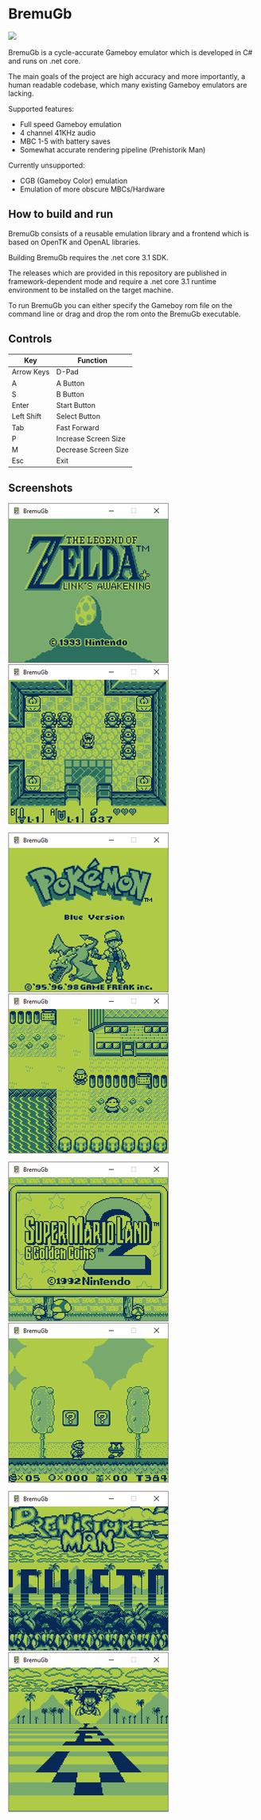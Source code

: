 # BremuGb
![](https://github.com/Briensturm/BremuGb/workflows/.NET%20Core/badge.svg)

BremuGb is a cycle-accurate Gameboy emulator which is developed in C# and runs on .net core.

The main goals of the project are high accuracy and more importantly, a human readable codebase, which many existing Gameboy emulators are lacking.

Supported features:
* Full speed Gameboy emulation
* 4 channel 41KHz audio
* MBC 1-5 with battery saves
* Somewhat accurate rendering pipeline (Prehistorik Man)

Currently unsupported:
* CGB (Gameboy Color) emulation
* Emulation of more obscure MBCs/Hardware

## How to build and run
BremuGb consists of a reusable emulation library and a frontend which is based on OpenTK and OpenAL libraries.

Building BremuGb requires the .net core 3.1 SDK.

The releases which are provided in this repository are published in framework-dependent mode and require a .net core 3.1 runtime environment to be installed on the target machine.

To run BremuGb you can either specify the Gameboy rom file on the command line or drag and drop the rom onto the BremuGb executable.

## Controls
| Key        | Function             |
|------------|----------------------|
| Arrow Keys | D-Pad                |
| A          | A Button             |
| S          | B Button             |
| Enter      | Start Button         |
| Left Shift | Select Button        |
| Tab        | Fast Forward         |
| P          | Increase Screen Size |
| M          | Decrease Screen Size |
| Esc        | Exit                 |

## Screenshots

![alt text](https://github.com/Briensturm/BremuGb/raw/master/Docs/images/screen_zelda_1.png "Link's Awakening")
![alt text](https://github.com/Briensturm/BremuGb/raw/master/Docs/images/screen_zelda_2.png "Link's Awakening")

![alt text](https://github.com/Briensturm/BremuGb/raw/master/Docs/images/screen_pokemon_1.png "Pokemon")
![alt text](https://github.com/Briensturm/BremuGb/raw/master/Docs/images/screen_pokemon_2.png "Pokemon")

![alt text](https://github.com/Briensturm/BremuGb/raw/master/Docs/images/screen_mario_1.png "Mario")
![alt text](https://github.com/Briensturm/BremuGb/raw/master/Docs/images/screen_mario_2.png "Mario")

![alt text](https://github.com/Briensturm/BremuGb/raw/master/Docs/images/screen_prehistorik_1.png "Prehistorik Man")
![alt text](https://github.com/Briensturm/BremuGb/raw/master/Docs/images/screen_prehistorik_2.png "Prehistorik Man")

